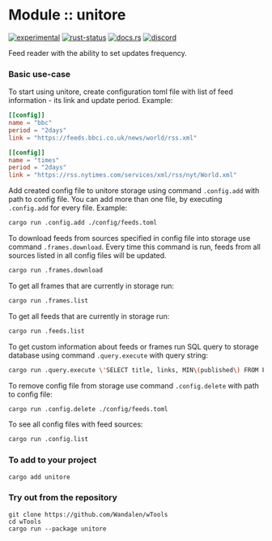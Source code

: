 
# Module :: unitore
[![experimental](https://raster.shields.io/static/v1?label=stability&message=experimental&color=orange&logoColor=eee)](https://github.com/emersion/stability-badges#experimental) [![rust-status](https://github.com/Wandalen/wTools/actions/workflows/ModuleTemplateBlankPush.yml/badge.svg)](https://github.com/Wandalen/wTools/actions/workflows/ModuleTemplateBlankPush.yml) [![docs.rs](https://img.shields.io/docsrs/willbe?color=e3e8f0&logo=docs.rs)](https://docs.rs/unitore) [![discord](https://img.shields.io/discord/872391416519737405?color=eee&logo=discord&logoColor=eee&label=ask)](https://discord.gg/m3YfbXpUUY)

Feed reader with the ability to set updates frequency.

### Basic use-case

To start using unitore, create configuration toml file with list of feed information - its link and update period.
Example:


```toml
[[config]]
name = "bbc" 
period = "2days" 
link = "https://feeds.bbci.co.uk/news/world/rss.xml"

[[config]]
name = "times"
period = "2days"
link = "https://rss.nytimes.com/services/xml/rss/nyt/World.xml"

```
Add created config file to unitore storage using command `.config.add` with path to config file.
You can add more than one file, by executing `.config.add` for every file. Example:
```bash
cargo run .config.add ./config/feeds.toml
```
To download feeds from sources specified in config file into storage use command `.frames.download`.
Every time this command is run, feeds from all sources listed in all config files will be updated.
```bash
cargo run .frames.download
```
To get all frames that are currently in storage run:
```bash
cargo run .frames.list
```
To get all feeds that are currently in storage run:
```bash
cargo run .feeds.list
```
To get custom information about feeds or frames run SQL query to storage database using command `.query.execute` with query string:
```bash
cargo run .query.execute \'SELECT title, links, MIN\(published\) FROM Frames\'
```
To remove config file from storage use command `.config.delete` with path to config file:
```bash
cargo run .config.delete ./config/feeds.toml
```
To see all config files with feed sources:
```bash
cargo run .config.list
```


### To add to your project

```bash
cargo add unitore
```

### Try out from the repository

``` shell test
git clone https://github.com/Wandalen/wTools
cd wTools
cargo run --package unitore
```
